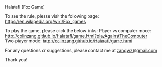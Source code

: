Halatafl (Fox Game)

To see the rule, please visit the following page:
https://en.wikipedia.org/wiki/Fox_games

To play the game, please click the below links:
Player vs computer mode:
http://colinzang.github.io/Halatafl/game.html?playAgainstTheComputer
Two-player mode:
http://colinzang.github.io/Halatafl/game.html

For any questions or suggestions, please contact me at zangwz@gmail.com

Thank you!

